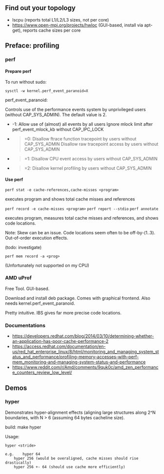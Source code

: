 ## Find out your topology

- lscpu (reports total L1/L2/L3 sizes, not per core)
- https://www.open-mpi.org/projects/hwloc (GUI-based, install via apt-get), reports cache sizes per core

## Preface: profiling

### perf

#### Prepare perf

To run without sudo:

`sysctl -w kernel.perf_event_paranoid=X`

perf_event_paranoid:

Controls use of the performance events system by unprivileged users (without CAP_SYS_ADMIN). The default value is 2.

- -1: Allow use of (almost) all events by all users Ignore mlock limit after perf_event_mlock_kb without CAP_IPC_LOCK
- >=0: Disallow ftrace function tracepoint by users without CAP_SYS_ADMIN Disallow raw tracepoint access by users without CAP_SYS_ADMIN
- >=1: Disallow CPU event access by users without CAP_SYS_ADMIN
- >=2: Disallow kernel profiling by users without CAP_SYS_ADMIN

#### Use perf

`perf stat -e cache-references,cache-misses <program>`

executes program and shows total cache misses and references

`perf record -e cache-misses <program>`
`perf report --stdio`
`perf annotate`

executes program, measures total cache misses and references, and shows code locations.

Note: Skew can be an issue. Code locations seem often to be off-by-(1..3). Out-of-order execution effects. 

(todo: investigate)

`perf mem record -a <prog>`

(Unfortunately not supported on my CPU)

### AMD uProf

Free Tool. GUI-based.

Download and install deb package. Comes with graphical frontend. Also needs kernel.perf_event_paranoid.

Pretty intuitive. IBS gives far more precise code locations.

### Documentations

- https://developers.redhat.com/blog/2014/03/10/determining-whether-an-application-has-poor-cache-performance-2
- https://access.redhat.com/documentation/en-us/red_hat_enterprise_linux/8/html/monitoring_and_managing_system_status_and_performance/profiling-memory-accesses-with-perf-mem_monitoring-and-managing-system-status-and-performance
- https://www.reddit.com/r/Amd/comments/9quk0c/amd_zen_performance_counters_review_low_level/

## Demos

### hyper

Demonstrates hyper-alignment effects (aligning large structures along 2^N boundaries, with N > 6 (assuming 64 bytes cacheline size).

build:
	make hyper

Usage:

	hyper <stride>
	
	e.g. 	hyper 64
		hyper 256 (would be overaligned, cache misses should rise drastically)
		hyper 256 +- 64 (should use cache more efficiently)
